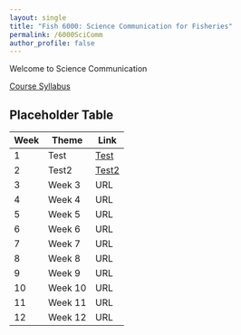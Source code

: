 ```yaml
---
layout: single
title: "Fish 6000: Science Communication for Fisheries"
permalink: /6000SciComm
author_profile: false
---
```


Welcome to Science Communication

[Course Syllabus](6000Syllabus)


## Placeholder Table


| **Week**  | **Theme**  | **Link**  | 
|-----------|------------|-------------|
| 1         | Test       | [Test](/courses/6000SciComm/6000Week1/)|
|2| Test2 | [Test2](http://www.cnn.com)|
|3| Week 3| URL|
|4| Week 4| URL|
|5| Week 5| URL |
|6| Week 6| URL|
|7| Week 7| URL|
|8| Week 8| URL|
|9| Week 9| URL|
|10| Week 10| URL|
|11| Week 11| URL|
|12| Week 12| URL|


